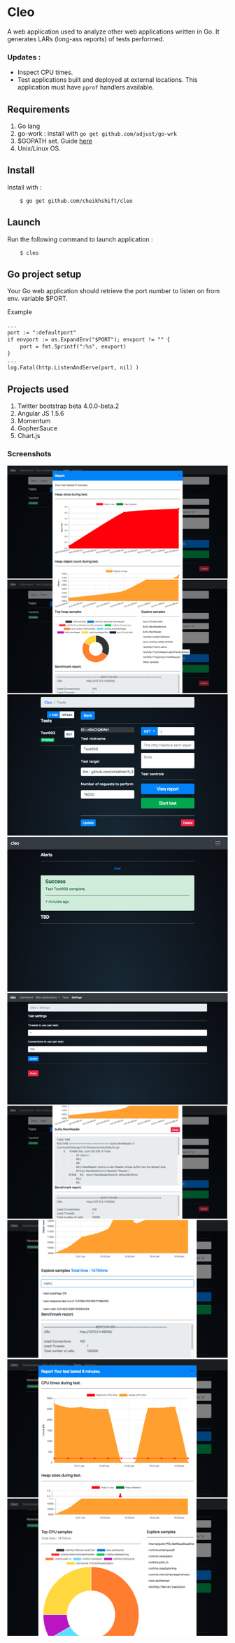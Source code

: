 # Cleo
A web application used to analyze other web applications written in Go. It generates LARs (long-ass reports) of tests performed.

### Updates :
- Inspect CPU times.
- Test applications built and deployed at external locations. This application must have `pprof` handlers available.

## Requirements
1. Go lang
2. go-work : install with `go get github.com/adjust/go-wrk`
3. $GOPATH set. Guide [here](https://learn-golang.com/en/getting-started/)
4. Unix/Linux OS.

## Install
Install with :
		
		$ go get github.com/cheikhshift/cleo

## Launch
Run the following command to launch application :
		
		$ cleo

## Go project setup
Your Go web application should retrieve the port number to listen on from env. variable $PORT.

Example
	
	...
	port := ":defaultport"
	if envport := os.ExpandEnv("$PORT"); envport != "" {
		port = fmt.Sprintf(":%s", envport)
	}
	...
	log.Fatal(http.ListenAndServe(port, nil) )

## Projects used 
1. Twitter bootstrap beta 4.0.0-beta.2
2. Angular JS 1.5.6
3. Momentum 
4. GopherSauce
5. Chart.js

### Screenshots
![enter image description here](screens/1.png)
![enter image description here](screens/2.png)
![enter image description here](screens/3.png)
![enter image description here](screens/4.png)
![enter image description here](screens/5.png)
![enter image description here](screens/6.png)
![enter image description here](screens/7.png)
![enter image description here](screens/8.png)
![enter image description here](screens/9.png)
